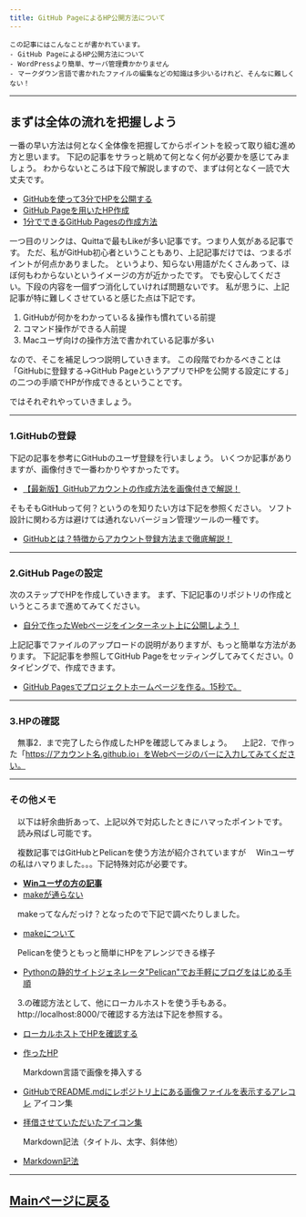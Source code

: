 ```yaml
---
title: GitHub PageによるHP公開方法について
---
```



```
この記事にはこんなことが書かれています。
‐ GitHub PageによるHP公開方法について
‐ WordPressより簡単、サーバ管理費かかりません
‐ マークダウン言語で書かれたファイルの編集などの知識は多少いるけれど、そんなに難しくない！
```

----

## まずは全体の流れを把握しよう
一番の早い方法は何となく全体像を把握してからポイントを絞って取り組む進め方と思います。
下記の記事をサラっと眺めて何となく何が必要かを感じてみましょう。
わからないところは下段で解説しますので、まずは何となく一読で大丈夫です。

- [GitHubを使って3分でHPを公開する](https://qiita.com/budougumi0617/items/221bb946d1c90d6769e9)
- [GitHub Pageを用いたHP作成](https://netchira.github.io/blog/githubpages/GettingStarted.html)
- [1分でできるGitHub Pagesの作成方法](https://iwb.jp/github-pages-how-to-create/)

一つ目のリンクは、Quittaで最もLikeが多い記事です。つまり人気がある記事です。
ただ、私がGitHub初心者ということもあり、上記記事だけでは、つまるポイントが何点かありました。
というより、知らない用語がたくさんあって、ほぼ何もわからないというイメージの方が近かったです。
でも安心してください。下段の内容を一個ずつ消化していければ問題ないです。
私が思うに、上記記事が特に難しくさせていると感じた点は下記です。

1. GitHubが何かをわかっている＆操作も慣れている前提
2. コマンド操作ができる人前提
3. Macユーザ向けの操作方法で書かれている記事が多い

なので、そこを補足しつつ説明していきます。
この段階でわかるべきことは
「GitHubに登録する→GitHub PageというアプリでHPを公開する設定にする」
の二つの手順でHPが作成できるということです。

ではそれぞれやっていきましょう。


----

### 1.GitHubの登録
下記の記事を参考にGitHubのユーザ登録を行いましょう。
いくつか記事がありますが、画像付きで一番わかりやすかったです。
- [【最新版】GitHubアカウントの作成方法を画像付きで解説！](https://pengi-n.co.jp/blog/github-account/)

そもそもGitHubって何？というのを知りたい方は下記を参照ください。
ソフト設計に関わる方は避けては通れないバージョン管理ツールの一種です。
- [GitHubとは？特徴からアカウント登録方法まで徹底解説！](https://udemy.benesse.co.jp/development/system/what-is-github.html)


----

### 2.GitHub Pageの設定
次のステップでHPを作成していきます。
まず、下記記事のリポジトリの作成というところまで進めてみてください。
- [自分で作ったWebページをインターネット上に公開しよう！](https://prog-8.com/docs/github-pages)

上記記事でファイルのアップロードの説明がありますが、もっと簡単な方法があります。
下記記事を参照してGitHub Pageをセッティングしてみてください。0タイピングで、作成できます。
- [GitHub Pagesでプロジェクトホームページを作る。15秒で。](https://qiita.com/kaitoy/items/509ccefb1b31d80ba3f1)



----

### 3.HPの確認
　無事2．まで完了したら作成したHPを確認してみましょう。
　上記2．で作った「https://アカウント名.github.io」をWebページのバーに入力してみてください。



----

### その他メモ
　以下は紆余曲折あって、上記以外で対応したときにハマったポイントです。
　読み飛ばし可能です。

　複数記事ではGitHubとPelicanを使う方法が紹介されていますが
　Winユーザの私はハマりました。。。下記特殊対応が必要です。
- [**Winユーザの方の記事**](https://qiita.com/ogrew/items/ecef0a4700d5bd4d875d)
- [makeが通らない](https://www.ainoniwa.net/pelican/wp/1072.html)

　makeってなんだっけ？となったので下記で調べたりしました。
- [makeについて](https://qiita.com/hotoku/items/6e50c9f8864e98468ac7)

　Pelicanを使うともっと簡単にHPをアレンジできる様子
- [Pythonの静的サイトジェネレータ"Pelican"でお手軽にブログをはじめる手順](https://jpdebug.com/p/2538708)

　3.の確認方法として、他にローカルホストを使う手もある。
　http://localhost:8000/で確認する方法は下記を参照する。
- [ローカルホストでHPを確認する](https://qiita.com/higuma/items/b23ca9d96dac49999ab9)
- [作ったHP](https://kissshot-skup.github.io/webpage/)

  Markdown言語で画像を挿入する
- [GitHubでREADME.mdにレポジトリ上にある画像ファイルを表示するアレコレ](https://qiita.com/hibara/items/f343b5ec2f48d46adfe6)
  アイコン集
- [拝借させていただいたアイコン集](https://boxicons.com/)

  Markdown記法（タイトル、太字、斜体他）
- [Markdown記法](https://notepm.jp/help/how-to-markdown)


----


## [Mainページに戻る](https://kissshot-skup.github.io/webpage)

